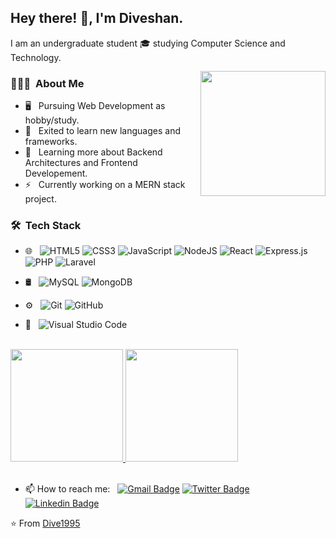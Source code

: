 <h2> Hey there! 👋, I'm Diveshan.</h2>
I am an undergraduate student 🎓 studying Computer Science and Technology.
<img align='right' src="https://media.giphy.com/media/M9gbBd9nbDrOTu1Mqx/giphy.gif" width="200" style="margin-top:30px;">

<h3> 👨🏻‍💻 &nbsp;About Me </h3>

- 🖥  &nbsp; Pursuing Web Development as hobby/study.
- 🚀  &nbsp; Exited to learn new languages and frameworks.
- 🌱  &nbsp; Learning more about Backend Architectures and Frontend Developement.
- ⚡️  &nbsp; Currently working on a MERN stack project.

<h3> 🛠 &nbsp;Tech Stack</h3>

- 🌐 &nbsp;
  ![HTML5](https://img.shields.io/badge/html5-%23E34F26.svg?style=for-the-badge&logo=html5&logoColor=white)
  ![CSS3](https://img.shields.io/badge/css3-%231572B6.svg?style=for-the-badge&logo=css3&logoColor=white)
  ![JavaScript](https://img.shields.io/badge/javascript-%23323330.svg?style=for-the-badge&logo=javascript&logoColor=%23F7DF1E)
  ![NodeJS](https://img.shields.io/badge/node.js-6DA55F?style=for-the-badge&logo=node.js&logoColor=white)
  ![React](https://img.shields.io/badge/react-%2320232a.svg?style=for-the-badge&logo=react&logoColor=%2361DAFB)
  ![Express.js](https://img.shields.io/badge/express.js-%23404d59.svg?style=for-the-badge&logo=express&logoColor=%2361DAFB)
  ![PHP](https://img.shields.io/badge/php-%23777BB4.svg?style=for-the-badge&logo=php&logoColor=white)
  ![Laravel](https://img.shields.io/badge/laravel-%23FF2D20.svg?style=for-the-badge&logo=laravel&logoColor=white)
  
- 🛢 &nbsp;
  ![MySQL](https://img.shields.io/badge/mysql-%2300f.svg?style=for-the-badge&logo=mysql&logoColor=white)
  ![MongoDB](https://img.shields.io/badge/MongoDB-%234ea94b.svg?style=for-the-badge&logo=mongodb&logoColor=white)
- ⚙️ &nbsp;
  ![Git](https://img.shields.io/badge/git-%23F05033.svg?style=for-the-badge&logo=git&logoColor=white)
  ![GitHub](https://img.shields.io/badge/github-%23121011.svg?style=for-the-badge&logo=github&logoColor=white)
- 🔧 &nbsp;
  ![Visual Studio Code](https://img.shields.io/badge/Visual%20Studio%20Code-0078d7.svg?style=for-the-badge&logo=visual-studio-code&logoColor=white)


<br/>

<a href="https://github.com/Dive1995">
  <img height="180em" src="https://github-readme-stats.vercel.app/api?username=Dive1995&theme=buefy&show_icons=true" />
  <img height="180em" src="https://github-readme-stats.vercel.app/api/top-langs/?username=Dive1995&theme=buefy&layout=compact" />
</a>

<br/>
<br/>

- 📫 How to reach me: &nbsp;&nbsp;[![Gmail Badge](https://img.shields.io/badge/-Gmail-c14438?style=flat-square&logo=Gmail&logoColor=white&link=mailto:diveshan1995@gmail.com)](mailto:diveshan1995@gmail.com)
[![Twitter Badge](https://img.shields.io/badge/-@dive_diveshan-1ca0f1?style=flat-square&labelColor=1ca0f1&logo=twitter&logoColor=white&link=https://twitter.com/dive_diveshan)](https://twitter.com/dive_diveshan)
[![Linkedin Badge](https://img.shields.io/badge/-Raúl%20Piracés%20Alastuey-blue?style=flat-square&logo=Linkedin&logoColor=white&link=https://www.linkedin.com/in/thavarasa-diveshan-b36791175/)](https://www.linkedin.com/in/thavarasa-diveshan-b36791175/)


⭐️ From [Dive1995](https://github.com/Dive1995)
